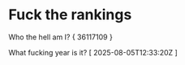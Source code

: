 # Fuck the rankings

Who the hell am I?
{ 36117109 }

What fucking year is it?
[ 2025-08-05T12:33:20Z ]

